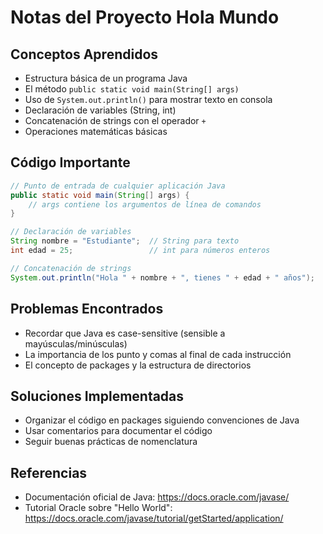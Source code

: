 # Notas del Proyecto Hola Mundo

## Conceptos Aprendidos
- Estructura básica de un programa Java
- El método `public static void main(String[] args)`
- Uso de `System.out.println()` para mostrar texto en consola
- Declaración de variables (String, int)
- Concatenación de strings con el operador `+`
- Operaciones matemáticas básicas

## Código Importante
```java
// Punto de entrada de cualquier aplicación Java
public static void main(String[] args) {
    // args contiene los argumentos de línea de comandos
}

// Declaración de variables
String nombre = "Estudiante";  // String para texto
int edad = 25;                 // int para números enteros

// Concatenación de strings
System.out.println("Hola " + nombre + ", tienes " + edad + " años");
```

## Problemas Encontrados
- Recordar que Java es case-sensitive (sensible a mayúsculas/minúsculas)
- La importancia de los punto y comas al final de cada instrucción
- El concepto de packages y la estructura de directorios

## Soluciones Implementadas
- Organizar el código en packages siguiendo convenciones de Java
- Usar comentarios para documentar el código
- Seguir buenas prácticas de nomenclatura

## Referencias
- Documentación oficial de Java: https://docs.oracle.com/javase/
- Tutorial Oracle sobre "Hello World": https://docs.oracle.com/javase/tutorial/getStarted/application/